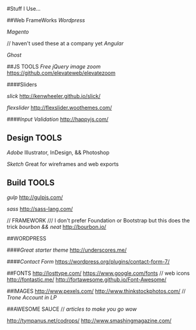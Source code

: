#Stuff I Use…

##Web FrameWorks
*Wordpress*

*Magento*

// haven't used these at a company yet
*Angular*

*Ghost*

##JS TOOLS
*Free jQuery image zoom*
https://github.com/elevateweb/elevatezoom

####Sliders

*slick*
http://kenwheeler.github.io/slick/

*flexslider*
http://flexslider.woothemes.com/

####*Input Validation*
http://happyjs.com/

## Design TOOLS

*Adobe*
Illustrator, InDesign, && Photoshop

*Sketch*
Great for wireframes and web exports

## Build TOOLS
*gulp*
http://gulpjs.com/

*sass*
http://sass-lang.com/

// FRAMEWORK
/// I don't prefer Foundation or Bootstrap but this does the trick
*bourbon && neat*
http://bourbon.io/

##WORDPRESS

####*Great starter theme*
http://underscores.me/

####*Contact Form*
https://wordpress.org/plugins/contact-form-7/

##FONTS
http://losttype.com/
https://www.google.com/fonts
// web icons
http://fontastic.me/
http://fortawesome.github.io/Font-Awesome/

##IMAGES
http://www.pexels.com/
http://www.thinkstockphotos.com/  // *Trone Account in LP*

##AWESOME SAUCE
// *articles to make you go wow*

http://tympanus.net/codrops/
http://www.smashingmagazine.com/
